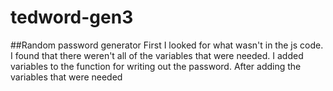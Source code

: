 # tedword-gen3
##Random password generator
First I looked for what wasn't in the js code.
I found that there weren't all of the variables that were needed.
I added variables to the function for writing out the password.
After adding the variables that were needed

